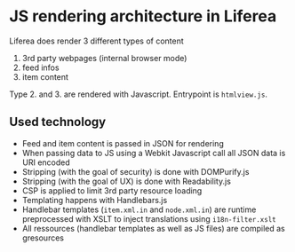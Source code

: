 # JS rendering architecture in Liferea

Liferea does render 3 different types of content

1. 3rd party webpages (internal browser mode)
2. feed infos
3. item content

Type 2. and 3. are rendered with Javascript. Entrypoint is `htmlview.js`.

## Used technology

- Feed and item content is passed in JSON for rendering
- When passing data to JS using a Webkit Javascript call all JSON data
  is URI encoded
- Stripping (with the goal of security) is done with DOMPurify.js
- Stripping (with the goal of UX) is done with Readability.js
- CSP is applied to limit 3rd party resource loading
- Templating happens with Handlebars.js
- Handlebar templates (`item.xml.in` and `node.xml.in`) are runtime 
  preprocessed with XSLT to inject translations using `i18n-filter.xslt`
- All ressources (handlebar templates as well as JS files) are 
  compiled as gresources